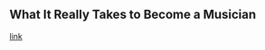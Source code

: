 ## What It Really Takes to Become a Musician

[link](https://www.psychologytoday.com/intl/blog/live-in-concert/202102/what-it-really-takes-become-musician)
